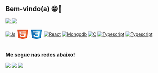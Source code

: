 ## Bem-vindo(a)  😁👻

 <div>
   <a href="https://github.com/Andre-R0cha">
   <img height="180em" src="https://github-readme-stats.vercel.app/api?username=Andre-R0cha&show_icons=true&theme=tokyonight&include_all_commits=true&count_private=true"/>
   <img height="180em" src="https://github-readme-stats.vercel.app/api/top-langs/?username=Andre-R0cha&layout=compact&langs_count=6&theme=tokyonight"/>
</div>
    
<div style="display: inline_block"><br>
  <img align="center" alt="Js" height="30" width="40" src="https://cdn.jsdelivr.net/gh/devicons/devicon/icons/nodejs/nodejs-plain.svg">
  <img align="center" alt="HTML" height="30" width="40" src="https://raw.githubusercontent.com/devicons/devicon/master/icons/html5/html5-original.svg">
  <img align="center" alt="CSS" height="30" width="40" src="https://raw.githubusercontent.com/devicons/devicon/master/icons/css3/css3-original.svg">
 <img align="center" alt="React" height="30" width="40" src="https://icongr.am/simple/react.svg?size=80&color=096bec&colored=false">
  <img align="center" alt="Mongodb" height="30" width="40" src="https://icongr.am/simple/mongodb.svg?size=80&color=36ab3a&colored=false">
   <img align="center" alt="C" height="30" width="40" src="https://icongr.am/devicon/c-original.svg?size=80&color=2690ed">
    <img align="center" alt="Typescript" height="30" width="40" src="https://icongr.am/devicon/cplusplus-original.svg?size=80&color=2690ed">
   <img align="center" alt="Typescript" height="30" width="40" src="https://icongr.am/devicon/typescript-original.svg?size=80&color=c1b50b">

</div>
<br>


 
### Me segue nas redes abaixo!
 
<div>


<a href="https://www.linkedin.com/in/andré-gonçalves-rocha-8329a51b4/" target="_blank"><img src="https://icongr.am/simple/linkedin.svg?size=30&color=2690ed&colored=false" target="_blank"></a>
<a href="https://instagram.com/andre_g.rocha/" target="_blank"><img src="https://icongr.am/simple/instagram.svg?size=30&color=f0d314&colored=false" target="_blank"></a>
<a href="https://www.facebook.com/andre.rocha.792740/" target="_blank"><img src="https://icongr.am/simple/facebook.svg?size=30&color=096bec&colored=false" target="_blank"></a>

</div>
